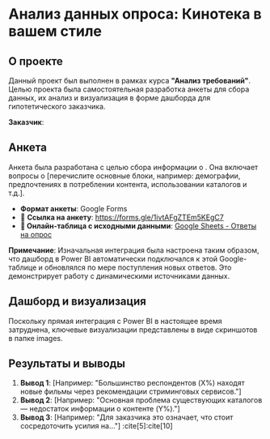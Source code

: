 # Анализ данных опроса: Кинотека в вашем стиле

## О проекте

Данный проект был выполнен в рамках курса **"Анализ требований"**. Целью проекта была самостоятельная разработка анкеты для сбора данных, их анализ и визуализация в форме дашборда для гипотетического заказчика.

**Заказчик**: 

## Анкета

Анкета была разработана с целью сбора информации о . Она включает вопросы о [перечислите основные блоки, например: демографии, предпочтениях в потреблении контента, использовании каталогов и т.д.].

*   **Формат анкеты**: Google Forms
*   📄 **Ссылка на анкету**: https://forms.gle/1ivtAFgZTEm5KEgC7
*   **🔗 Онлайн-таблица с исходными данными**: [Google Sheets - Ответы на опрос](https://docs.google.com/spreadsheets/d/1HqvjH2lr1PudXcuglqaPkHIoWbrgQ-cTIntqLfBI5MM/edit?usp=sharing)

**Примечание**: Изначальная интеграция была настроена таким образом, что дашборд в Power BI автоматически подключался к этой Google-таблице и обновлялся по мере поступления новых ответов. Это демонстрирует работу с динамическими источниками данных.

## Дашборд и визуализация

Поскольку прямая интеграция с Power BI в настоящее время затруднена, ключевые визуализации представлены в виде скриншотов в папке images.




## Результаты и выводы

1.  **Вывод 1**: [Например: "Большинство респондентов (X%) находят новые фильмы через рекомендации стриминговых сервисов."]
2.  **Вывод 2**: [Например: "Основная проблема существующих каталогов — недостаток информации о контенте (Y%)."]
3.  **Вывод 3**: [Например: "Для заказчика это означает, что стоит сосредоточить усилия на..."] :cite[5]:cite[10]

